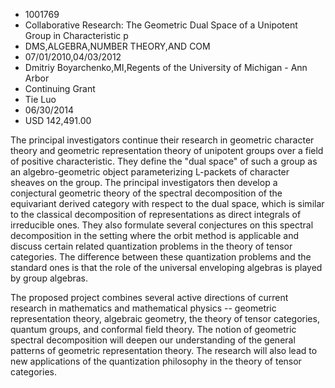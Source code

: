 
* 1001769
* Collaborative Research: The Geometric Dual Space of a Unipotent Group in Characteristic p
* DMS,ALGEBRA,NUMBER THEORY,AND COM
* 07/01/2010,04/03/2012
* Dmitriy Boyarchenko,MI,Regents of the University of Michigan - Ann Arbor
* Continuing Grant
* Tie Luo
* 06/30/2014
* USD 142,491.00

The principal investigators continue their research in geometric character
theory and geometric representation theory of unipotent groups over a field of
positive characteristic. They define the "dual space" of such a group as an
algebro-geometric object parameterizing L-packets of character sheaves on the
group. The principal investigators then develop a conjectural geometric theory
of the spectral decomposition of the equivariant derived category with respect
to the dual space, which is similar to the classical decomposition of
representations as direct integrals of irreducible ones. They also formulate
several conjectures on this spectral decomposition in the setting where the
orbit method is applicable and discuss certain related quantization problems in
the theory of tensor categories. The difference between these quantization
problems and the standard ones is that the role of the universal enveloping
algebras is played by group algebras.

The proposed project combines several active directions of current research in
mathematics and mathematical physics -- geometric representation theory,
algebraic geometry, the theory of tensor categories, quantum groups, and
conformal field theory. The notion of geometric spectral decomposition will
deepen our understanding of the general patterns of geometric representation
theory. The research will also lead to new applications of the quantization
philosophy in the theory of tensor categories.
